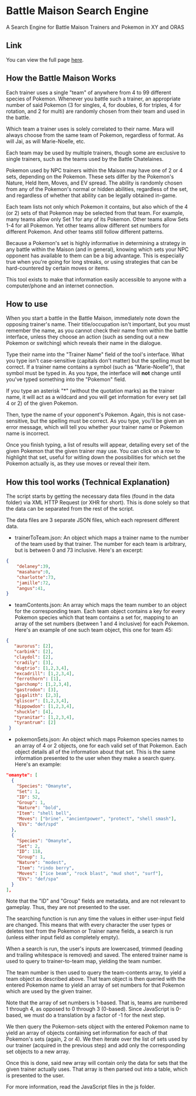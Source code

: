 # Battle Maison Search Engine

A Search Engine for Battle Maison Trainers and Pokemon in XY and ORAS

## Link

You can view the full page <a href="https://dshepsis.github.io/BattleMaisonSearch/">here</a>.

## How the Battle Maison Works

Each trainer uses a single "team" of anywhere from 4 to 99 different species of Pokemon. Whenever you battle such a trainer, an appropriate number of said Pokemon (3 for singles, 4, for doubles, 6 for triples, 4 for rotation, and 2 for multi) are randomly chosen from their team and used in the battle.

Which team a trainer uses is solely correlated to their name. Mara will always choose from the same team of Pokemon, regardless of format. As will Jai, as will Marie-Noelle, etc.

Each team may be used by multiple trainers, though some are exclusive to single trainers, such as the teams used by the Battle Chatelaines.

Pokemon used by NPC trainers within the Maison may have one of 2 or 4 sets, depending on the Pokemon. These sets differ by the Pokemon's Nature, Held Item, Moves, and EV spread. The ability is randomly chosen from any of the Pokemon's normal or hidden abilities, regardless of the set, and regardless of whether that ability can be legally obtained in-game.

Each team lists not only which Pokemon it contains, but also which of the 4 (or 2) sets of that Pokemon may be selected from that team. For example, many teams allow only Set 1 for any of its Pokemon. Other teams allow Sets 1-4 for all Pokemon. Yet other teams allow different set numbers for different Pokemon. And other teams still follow different patterns.

Because a Pokemon's set is highly informative in determining a strategy in any battle within the Maison (and in general), knowing which sets your NPC opponent has available to them can be a big advantage. This is especially true when you're going for long streaks, or using strategies that can be hard-countered by certain moves or items.

This tool exists to make that information easily accessible to anyone with a computer/phone and an internet connection.

## How to use

When you start a battle in the Battle Maison, immediately note down the opposing trainer's name. Their title/occupation isn't important, but you must remember the name, as you cannot check their name from within the battle interface, unless they choose an action (such as sending out a new Pokemon or switching) which reveals their name in the dialogue.

Type their name into the "Trainer Name" field of the tool's interface. What you type isn't case-sensitive (capitals don't matter) but the spelling must be correct. If a trainer name contains a symbol (such as "Marie-Noelle"), that symbol must be typed in. As you type, the interface will **not** change until you've typed something into the "Pokemon" field.

If you type an asterisk "\*" (without the quotation marks) as the trainer name, it will act as a wildcard and you will get information for every set (all 4 or 2) of the given Pokemon.

Then, type the name of your opponent's Pokemon. Again, this is not case-sensitive, but the spelling must be correct. As you type, you'll be given an error message, which will tell you whether your trainer name or Pokemon name is incorrect.

Once you finish typing, a list of results will appear, detailing every set of the given Pokemon that the given trainer may use. You can click on a row to highlight that set, useful for witling down the possibilities for which set the Pokemon actually is, as they use moves or reveal their item.

## How this tool works (Technical Explanation)

The script starts by getting the necessary data files (found in the data folder) via XML HTTP Request (or XHR for short). This is done solely so that the data can be separated from the rest of the script.

The data files are 3 separate JSON files, which each represent different data.

 * trainerToTeam.json: An object which maps a trainer name to the number of the team used by that trainer. The number for each team is arbitrary, but is between 0 and 73 inclusive. Here's an excerpt:
 ```json
 {
     "delaney":39,
     "masaharu":0,
     "charlotte":73,
     "jamille":72,
     "angus":41,
 }
```

 * teamContents.json: An array which maps the team number to an object for the corresponding team. Each team object contains a key for every Pokemon species which that team contains a set for, mapping to an array of the set numbers (between 1 and 4 inclusive) for each Pokemon. Here's an example of one such team object, this one for team 45:
 ```json
 {
    "aurorus": [2],
    "carbink": [2],
    "claydol": [2],
    "cradily": [3],
    "dugtrio": [1,2,3,4],
    "excadrill": [1,2,3,4],
    "ferrothorn": [1],
    "garchomp": [1,2,3,4],
    "gastrodon": [3],
    "gigalith": [2,3],
    "gliscor": [1,2,3,4],
    "hippowdon": [1,2,3,4],
    "shuckle": [4],
    "tyranitar": [1,2,3,4],
    "tyrantrum": [2]
  }
```

* pokemonSets.json: An object which maps Pokemon species names to an array of 4 or 2 objects, one for each valid set of that Pokemon. Each object details all of the information about that set. This is the same information presented to the user when they make a search query. Here's an example:
```json
"omanyte": [
  {
    "Species": "Omanyte",
    "Set": 1,
    "ID": 52,
    "Group": 1,
    "Nature": "bold",
    "Item": "shell bell",
    "Moves": ["brine", "ancientpower", "protect", "shell smash"],
    "EVs": "def/spd"
  },
  {
    "Species": "Omanyte",
    "Set": 2,
    "ID": 118,
    "Group": 1,
    "Nature": "modest",
    "Item": "rindo berry",
    "Moves": ["ice beam", "rock blast", "mud shot", "surf"],
    "EVs": "def/spa"
  }
],
```
Note that the "ID" and "Group" fields are metadata, and are not relevant to gameplay. Thus, they are not presented to the user.

The searching function is run any time the values in either user-input field are changed. This means that with every character the user types or deletes text from the Pokemon or Trainer name fields, a search is run (unless either input field as completely empty).

When a search is run, the user's inputs are lowercased, trimmed (leading and trailing whitespace is removed) and saved. The entered trainer name is used to query to trainer-to-team map, yielding the team number.

The team number is then used to query the team-contents array, to yield a team object as described above. That team object is then queried with the entered Pokemon name to yield an array of set numbers for that Pokemon which are used by the given trainer.

Note that the array of set numbers is 1-based. That is, teams are numbered 1 through 4, as opposed to 0 through 3 (0-based). Since JavaScript is 0-based, we must do a translation by a factor of -1 for the next step.

We then query the Pokemon-sets object with the entered Pokemon name to yield an array of objects containing set information for each of that Pokemon's sets (again, 2 or 4). We then iterate over the list of sets used by our trainer (acquired in the previous step) and add only the corresponding set objects to a new array.

Once this is done, said new array will contain only the data for sets that the given trainer actually uses. That array is then parsed out into a table, which is presented to the user.

For more information, read the JavaScript files in the js folder.

